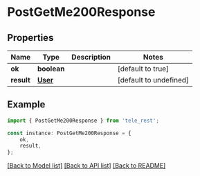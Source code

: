 # PostGetMe200Response


## Properties

Name | Type | Description | Notes
------------ | ------------- | ------------- | -------------
**ok** | **boolean** |  | [default to true]
**result** | [**User**](User.md) |  | [default to undefined]

## Example

```typescript
import { PostGetMe200Response } from 'tele_rest';

const instance: PostGetMe200Response = {
    ok,
    result,
};
```

[[Back to Model list]](../README.md#documentation-for-models) [[Back to API list]](../README.md#documentation-for-api-endpoints) [[Back to README]](../README.md)
